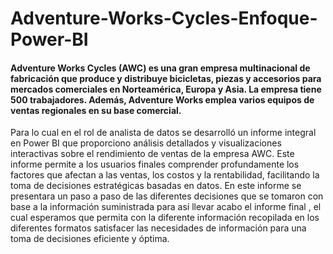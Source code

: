 # Adventure-Works-Cycles-Enfoque-Power-BI

#### Adventure Works Cycles (AWC) es una gran empresa multinacional de fabricación que produce y distribuye bicicletas, piezas y accesorios para mercados comerciales en Norteamérica, Europa y Asia. La empresa tiene 500 trabajadores. Además, Adventure Works emplea varios equipos de ventas regionales en su base comercial.
Para lo cual en el rol de analista de datos se desarrolló un informe integral en Power BI que proporciono  análisis detallados y visualizaciones interactivas sobre el rendimiento de ventas de la empresa AWC. Este informe permite a los usuarios finales comprender profundamente los factores que afectan a las ventas, los costos y la rentabilidad, facilitando la toma de decisiones estratégicas basadas en datos.
En este informe se presentara un paso a paso de las diferentes decisiones que se tomaron con base a la información suministrada para así llevar acabo el informe final , el cual esperamos que permita con la diferente información recopilada en los diferentes formatos satisfacer las necesidades de información para una toma de decisiones eficiente y óptima.
